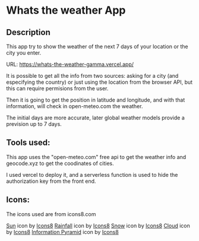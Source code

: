 # Whats the weather App

## Description

This app try to show the weather of the next 7 days of your location or the city you enter.

URL: https://whats-the-weather-gamma.vercel.app/

It is possible to get all the info from two sources: asking for a city (and especifying the country) or just using the location from the browser API, but this can require permisions from the user.

Then it is going to get the position in latitude and longitude, and with that information, will check in open-meteo.com the weather.

The initial days are more accurate, later global weather models provide a prevision up to 7 days.

## Tools used:

This app uses the "open-meteo.com" free api to get the weather info and geocode.xyz to get the coodinates of cities.

I used vercel to deploy it, and a serverless function is used to hide the authorization key from the front end.

## Icons:

The icons used are from icons8.com

<a target="_blank" href="https://icons8.com/icon/8EUmYhfLPTCF/sun">Sun</a> icon by <a target="_blank" href="https://icons8.com">Icons8</a>
<a target="_blank" href="https://icons8.com/icon/ycLdTupX7dng/rainfall">Rainfall</a> icon by <a target="_blank" href="https://icons8.com">Icons8</a>
<a target="_blank" href="https://icons8.com/icon/YAYVfad1K0Lp/snow">Snow</a> icon by <a target="_blank" href="https://icons8.com">Icons8</a>
<a target="_blank" href="https://icons8.com/icon/1RZffALm9Wgo/cloud">Cloud</a> icon by <a target="_blank" href="https://icons8.com">Icons8</a>
<a target="_blank" href="https://icons8.com/icon/TkGybXXtSFTm/information-pyramid">Information Pyramid</a> icon by <a target="_blank" href="https://icons8.com">Icons8</a>
